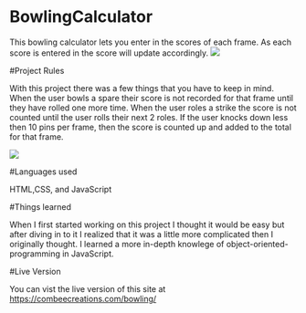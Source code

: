 # BowlingCalculator

This bowling calculator lets you enter in the scores of each frame. As each score is entered in the score will update accordingly.
![](main.png)

#Project Rules

With this project there was a few things that you have to keep in mind. When the user bowls a spare their score is not recorded for that frame until
they have rolled one more time. When the user roles a strike the score is not counted until the user rolls their next 2 roles. If the user knocks down less then 10 pins per
frame, then the score is counted up and added to the total for that frame.

![](complete.png)

#Languages used

HTML,CSS, and JavaScript

#Things learned

When I first started working on this project I thought it would be easy but after diving in to it I realized that it was a little more complicated then I originally thought. I learned
a more in-depth knowlege of object-oriented-programming in JavaScript.

#Live Version

You can vist the live version of this site at https://combeecreations.com/bowling/
